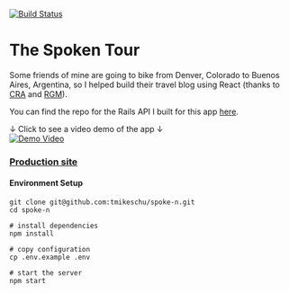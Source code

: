 [![Build Status](https://travis-ci.org/tmikeschu/the-spoken-tour.svg?branch=master)](https://travis-ci.org/tmikeschu/the-spoken-tour)

# The Spoken Tour
Some friends of mine are going to bike from Denver, Colorado to Buenos Aires, Argentina, so I helped build their travel blog using React (thanks to [CRA](https://github.com/facebookincubator/create-react-app) and [RGM](https://github.com/tomchentw/react-google-maps)).

You can find the repo for the Rails API I built for this app [here](https://github.com/tmikeschu/spoke-n-api).

↓ Click to see a video demo of the app ↓  
[![Demo Video](https://img.youtube.com/vi/f4KtCjMEZM8/0.jpg)](http://www.youtube.com/watch?v=f4KtCjMEZM8 "The Spoken Tour Demo")




### [Production site](http://www.thespokentour.com)

#### Environment Setup

```
git clone git@github.com:tmikeschu/spoke-n.git
cd spoke-n

# install dependencies
npm install

# copy configuration
cp .env.example .env

# start the server
npm start
```
